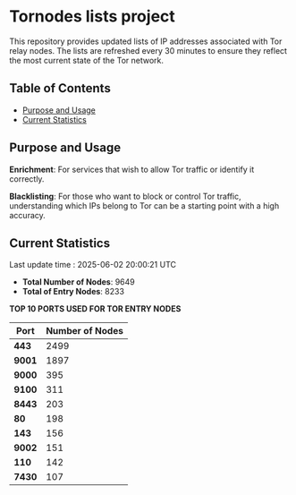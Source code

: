 # Tornodes lists project

This repository provides updated lists of IP addresses associated with Tor relay nodes. The lists are refreshed every 30 minutes to ensure they reflect the most current state of the Tor network.

## Table of Contents

- [Purpose and Usage](#purpose-and-usage)
- [Current Statistics](#current-statistics)


## Purpose and Usage

**Enrichment**: For services that wish to allow Tor traffic or identify it correctly.

**Blacklisting**: For those who want to block or control Tor traffic, understanding which IPs belong to Tor can be a starting point with a high accuracy.

## Current Statistics

Last update time : 2025-06-02 20:00:21 UTC

- **Total Number of Nodes**: 9649
- **Total of Entry Nodes**: 8233

**TOP 10 PORTS USED FOR TOR ENTRY NODES**

| **Port** | **Number of Nodes** |
|------|-----------------|
| **443**   | 2499  |
| **9001**   | 1897  |
| **9000**   | 395  |
| **9100**   | 311  |
| **8443**   | 203  |
| **80**   | 198  |
| **143**   | 156  |
| **9002**   | 151  |
| **110**   | 142  |
| **7430**   | 107  |


